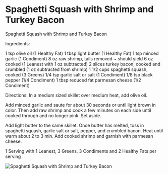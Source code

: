 # Spaghetti Squash with Shrimp and Turkey Bacon

Spaghetti Squash with Shrimp and Turkey Bacon

Ingredients:

1 tsp olive oil (1 Healthy Fat)
1 tbsp light butter (1 Healthy Fat)
1 tsp minced garlic (1 Condiment)
8 oz raw shrimp, tails removed ~ should yield 6 oz cooked (1 Leanest with 1 oz subtracted)
2 slices turkey bacon, cooked and crumbled (1 oz subtracted from shrimp)
1 1/2 cups spaghetti squash, cooked (3 Greens)
1/4 tsp garlic salt or salt (1 Condiment)
1/8 tsp black pepper (1/4 Condiment)
1 tbsp reduced fat parmesan cheese (1/2 Condiment)

Directions:
In a medium sized skillet over medium heat, add olive oil.

Add minced garlic and saute for about 30 seconds or until light brown in color. Then add raw shrimp and cook a few minutes on each side until cooked through and no longer pink. Set aside.

Add light butter to the same skillet. Once butter has melted, toss in spaghetti squash, garlic salt or salt, pepper, and crumbled bacon. Heat until warm about 2 to 3 min. Add cooked shrimp and garnish with parmesan cheese.

1 Serving with 
1 Leanest, 3 Greens, 3 Condiments and 2 Healthy Fats per serving

![Spaghetti Squash with Shrimp and Turkey Bacon](images/Spaghetti%20Squash%20with%20Shrimp%20and%20Turkey%20Bacon.png)

